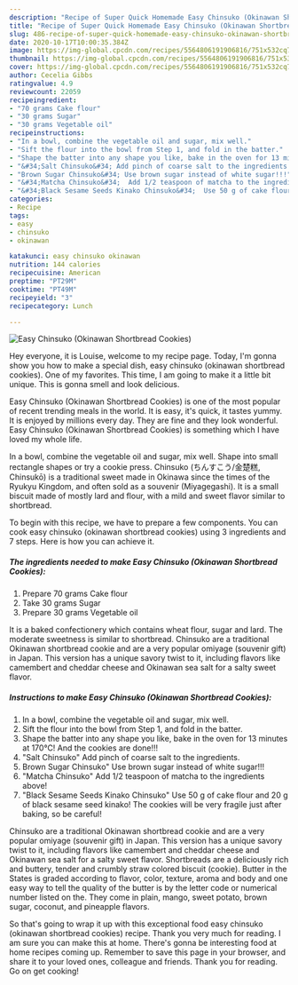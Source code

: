 ```yaml
---
description: "Recipe of Super Quick Homemade Easy Chinsuko (Okinawan Shortbread Cookies)"
title: "Recipe of Super Quick Homemade Easy Chinsuko (Okinawan Shortbread Cookies)"
slug: 486-recipe-of-super-quick-homemade-easy-chinsuko-okinawan-shortbread-cookies
date: 2020-10-17T10:00:35.384Z
image: https://img-global.cpcdn.com/recipes/5564806191906816/751x532cq70/easy-chinsuko-okinawan-shortbread-cookies-recipe-main-photo.jpg
thumbnail: https://img-global.cpcdn.com/recipes/5564806191906816/751x532cq70/easy-chinsuko-okinawan-shortbread-cookies-recipe-main-photo.jpg
cover: https://img-global.cpcdn.com/recipes/5564806191906816/751x532cq70/easy-chinsuko-okinawan-shortbread-cookies-recipe-main-photo.jpg
author: Cecelia Gibbs
ratingvalue: 4.9
reviewcount: 22059
recipeingredient:
- "70 grams Cake flour"
- "30 grams Sugar"
- "30 grams Vegetable oil"
recipeinstructions:
- "In a bowl, combine the vegetable oil and sugar, mix well."
- "Sift the flour into the bowl from Step 1, and fold in the batter."
- "Shape the batter into any shape you like, bake in the oven for 13 minutes at 170℃!  And the cookies are done!!!"
- "&#34;Salt Chinsuko&#34; Add pinch of coarse salt to the ingredients."
- "Brown Sugar Chinsuko&#34; Use brown sugar instead of white sugar!!!"
- "&#34;Matcha Chinsuko&#34;  Add 1/2 teaspoon of matcha to the ingredients above!"
- "&#34;Black Sesame Seeds Kinako Chinsuko&#34;  Use 50 g of cake flour and 20 g of black sesame seed kinako! The cookies will be very fragile just after baking, so be careful!"
categories:
- Recipe
tags:
- easy
- chinsuko
- okinawan

katakunci: easy chinsuko okinawan 
nutrition: 144 calories
recipecuisine: American
preptime: "PT29M"
cooktime: "PT49M"
recipeyield: "3"
recipecategory: Lunch

---
```



![Easy Chinsuko (Okinawan Shortbread Cookies)](https://img-global.cpcdn.com/recipes/5564806191906816/751x532cq70/easy-chinsuko-okinawan-shortbread-cookies-recipe-main-photo.jpg)

Hey everyone, it is Louise, welcome to my recipe page. Today, I'm gonna show you how to make a special dish, easy chinsuko (okinawan shortbread cookies). One of my favorites. This time, I am going to make it a little bit unique. This is gonna smell and look delicious.

Easy Chinsuko (Okinawan Shortbread Cookies) is one of the most popular of recent trending meals in the world. It is easy, it's quick, it tastes yummy. It is enjoyed by millions every day. They are fine and they look wonderful. Easy Chinsuko (Okinawan Shortbread Cookies) is something which I have loved my whole life.

In a bowl, combine the vegetable oil and sugar, mix well. Shape into small rectangle shapes or try a cookie press. Chinsuko (ちんすこう/金楚糕, Chinsukō) is a traditional sweet made in Okinawa since the times of the Ryukyu Kingdom, and often sold as a souvenir (Miyagegashi). It is a small biscuit made of mostly lard and flour, with a mild and sweet flavor similar to shortbread.


To begin with this recipe, we have to prepare a few components. You can cook easy chinsuko (okinawan shortbread cookies) using 3 ingredients and 7 steps. Here is how you can achieve it.

<!--inarticleads1-->

##### The ingredients needed to make Easy Chinsuko (Okinawan Shortbread Cookies):

1. Prepare 70 grams Cake flour
1. Take 30 grams Sugar
1. Prepare 30 grams Vegetable oil


It is a baked confectionery which contains wheat flour, sugar and lard. The moderate sweetness is similar to shortbread. Chinsuko are a traditional Okinawan shortbread cookie and are a very popular omiyage (souvenir gift) in Japan. This version has a unique savory twist to it, including flavors like camembert and cheddar cheese and Okinawan sea salt for a salty sweet flavor. 

<!--inarticleads2-->

##### Instructions to make Easy Chinsuko (Okinawan Shortbread Cookies):

1. In a bowl, combine the vegetable oil and sugar, mix well.
1. Sift the flour into the bowl from Step 1, and fold in the batter.
1. Shape the batter into any shape you like, bake in the oven for 13 minutes at 170℃!  And the cookies are done!!!
1. &#34;Salt Chinsuko&#34; Add pinch of coarse salt to the ingredients.
1. Brown Sugar Chinsuko&#34; Use brown sugar instead of white sugar!!!
1. &#34;Matcha Chinsuko&#34;  Add 1/2 teaspoon of matcha to the ingredients above!
1. &#34;Black Sesame Seeds Kinako Chinsuko&#34;  Use 50 g of cake flour and 20 g of black sesame seed kinako! The cookies will be very fragile just after baking, so be careful!


Chinsuko are a traditional Okinawan shortbread cookie and are a very popular omiyage (souvenir gift) in Japan. This version has a unique savory twist to it, including flavors like camembert and cheddar cheese and Okinawan sea salt for a salty sweet flavor. Shortbreads are a deliciously rich and buttery, tender and crumbly straw colored biscuit (cookie). Butter in the States is graded according to flavor, color, texture, aroma and body and one easy way to tell the quality of the butter is by the letter code or numerical number listed on the. They come in plain, mango, sweet potato, brown sugar, coconut, and pineapple flavors. 

So that's going to wrap it up with this exceptional food easy chinsuko (okinawan shortbread cookies) recipe. Thank you very much for reading. I am sure you can make this at home. There's gonna be interesting food at home recipes coming up. Remember to save this page in your browser, and share it to your loved ones, colleague and friends. Thank you for reading. Go on get cooking!
